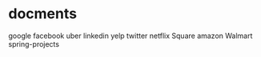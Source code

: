 # docments
google facebook uber linkedin yelp twitter netflix Square  amazon Walmart  spring-projects
